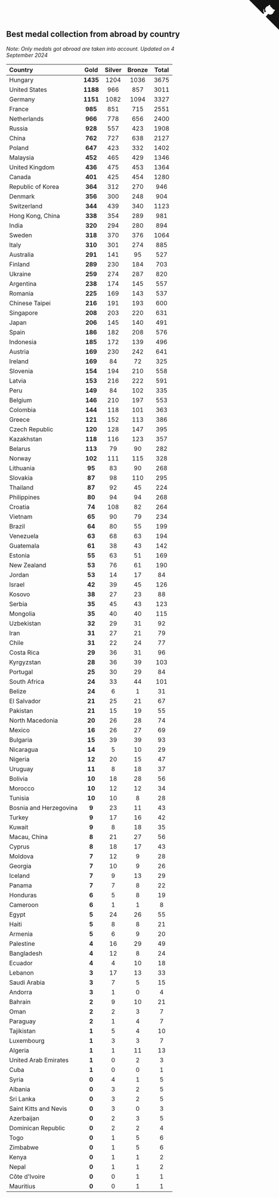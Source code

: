 ## Best medal collection from abroad by country

*Note: Only medals got abroad are taken into account.*
*Updated on  4 September 2024*

| Country | Gold | Silver | Bronze | Total |
| :--- | :--: | :--: | :--: | :--: |
| Hungary | **1435** | 1204 | 1036 | 3675 |
| United States | **1188** | 966 | 857 | 3011 |
| Germany | **1151** | 1082 | 1094 | 3327 |
| France | **985** | 851 | 715 | 2551 |
| Netherlands | **966** | 778 | 656 | 2400 |
| Russia | **928** | 557 | 423 | 1908 |
| China | **762** | 727 | 638 | 2127 |
| Poland | **647** | 423 | 332 | 1402 |
| Malaysia | **452** | 465 | 429 | 1346 |
| United Kingdom | **436** | 475 | 453 | 1364 |
| Canada | **401** | 425 | 454 | 1280 |
| Republic of Korea | **364** | 312 | 270 | 946 |
| Denmark | **356** | 300 | 248 | 904 |
| Switzerland | **344** | 439 | 340 | 1123 |
| Hong Kong, China | **338** | 354 | 289 | 981 |
| India | **320** | 294 | 280 | 894 |
| Sweden | **318** | 370 | 376 | 1064 |
| Italy | **310** | 301 | 274 | 885 |
| Australia | **291** | 141 | 95 | 527 |
| Finland | **289** | 230 | 184 | 703 |
| Ukraine | **259** | 274 | 287 | 820 |
| Argentina | **238** | 174 | 145 | 557 |
| Romania | **225** | 169 | 143 | 537 |
| Chinese Taipei | **216** | 191 | 193 | 600 |
| Singapore | **208** | 203 | 220 | 631 |
| Japan | **206** | 145 | 140 | 491 |
| Spain | **186** | 182 | 208 | 576 |
| Indonesia | **185** | 172 | 139 | 496 |
| Austria | **169** | 230 | 242 | 641 |
| Ireland | **169** | 84 | 72 | 325 |
| Slovenia | **154** | 194 | 210 | 558 |
| Latvia | **153** | 216 | 222 | 591 |
| Peru | **149** | 84 | 102 | 335 |
| Belgium | **146** | 210 | 197 | 553 |
| Colombia | **144** | 118 | 101 | 363 |
| Greece | **121** | 152 | 113 | 386 |
| Czech Republic | **120** | 128 | 147 | 395 |
| Kazakhstan | **118** | 116 | 123 | 357 |
| Belarus | **113** | 79 | 90 | 282 |
| Norway | **102** | 111 | 115 | 328 |
| Lithuania | **95** | 83 | 90 | 268 |
| Slovakia | **87** | 98 | 110 | 295 |
| Thailand | **87** | 92 | 45 | 224 |
| Philippines | **80** | 94 | 94 | 268 |
| Croatia | **74** | 108 | 82 | 264 |
| Vietnam | **65** | 90 | 79 | 234 |
| Brazil | **64** | 80 | 55 | 199 |
| Venezuela | **63** | 68 | 63 | 194 |
| Guatemala | **61** | 38 | 43 | 142 |
| Estonia | **55** | 63 | 51 | 169 |
| New Zealand | **53** | 76 | 61 | 190 |
| Jordan | **53** | 14 | 17 | 84 |
| Israel | **42** | 39 | 45 | 126 |
| Kosovo | **38** | 27 | 23 | 88 |
| Serbia | **35** | 45 | 43 | 123 |
| Mongolia | **35** | 40 | 40 | 115 |
| Uzbekistan | **32** | 29 | 31 | 92 |
| Iran | **31** | 27 | 21 | 79 |
| Chile | **31** | 22 | 24 | 77 |
| Costa Rica | **29** | 36 | 31 | 96 |
| Kyrgyzstan | **28** | 36 | 39 | 103 |
| Portugal | **25** | 30 | 29 | 84 |
| South Africa | **24** | 33 | 44 | 101 |
| Belize | **24** | 6 | 1 | 31 |
| El Salvador | **21** | 25 | 21 | 67 |
| Pakistan | **21** | 15 | 19 | 55 |
| North Macedonia | **20** | 26 | 28 | 74 |
| Mexico | **16** | 26 | 27 | 69 |
| Bulgaria | **15** | 39 | 39 | 93 |
| Nicaragua | **14** | 5 | 10 | 29 |
| Nigeria | **12** | 20 | 15 | 47 |
| Uruguay | **11** | 8 | 18 | 37 |
| Bolivia | **10** | 18 | 28 | 56 |
| Morocco | **10** | 12 | 12 | 34 |
| Tunisia | **10** | 10 | 8 | 28 |
| Bosnia and Herzegovina | **9** | 23 | 11 | 43 |
| Turkey | **9** | 17 | 16 | 42 |
| Kuwait | **9** | 8 | 18 | 35 |
| Macau, China | **8** | 21 | 27 | 56 |
| Cyprus | **8** | 18 | 17 | 43 |
| Moldova | **7** | 12 | 9 | 28 |
| Georgia | **7** | 10 | 9 | 26 |
| Iceland | **7** | 9 | 13 | 29 |
| Panama | **7** | 7 | 8 | 22 |
| Honduras | **6** | 5 | 8 | 19 |
| Cameroon | **6** | 1 | 1 | 8 |
| Egypt | **5** | 24 | 26 | 55 |
| Haiti | **5** | 8 | 8 | 21 |
| Armenia | **5** | 6 | 9 | 20 |
| Palestine | **4** | 16 | 29 | 49 |
| Bangladesh | **4** | 12 | 8 | 24 |
| Ecuador | **4** | 4 | 10 | 18 |
| Lebanon | **3** | 17 | 13 | 33 |
| Saudi Arabia | **3** | 7 | 5 | 15 |
| Andorra | **3** | 1 | 0 | 4 |
| Bahrain | **2** | 9 | 10 | 21 |
| Oman | **2** | 2 | 3 | 7 |
| Paraguay | **2** | 1 | 4 | 7 |
| Tajikistan | **1** | 5 | 4 | 10 |
| Luxembourg | **1** | 3 | 3 | 7 |
| Algeria | **1** | 1 | 11 | 13 |
| United Arab Emirates | **1** | 0 | 2 | 3 |
| Cuba | **1** | 0 | 0 | 1 |
| Syria | **0** | 4 | 1 | 5 |
| Albania | **0** | 3 | 2 | 5 |
| Sri Lanka | **0** | 3 | 2 | 5 |
| Saint Kitts and Nevis | **0** | 3 | 0 | 3 |
| Azerbaijan | **0** | 2 | 3 | 5 |
| Dominican Republic | **0** | 2 | 2 | 4 |
| Togo | **0** | 1 | 5 | 6 |
| Zimbabwe | **0** | 1 | 5 | 6 |
| Kenya | **0** | 1 | 1 | 2 |
| Nepal | **0** | 1 | 1 | 2 |
| Côte d'Ivoire | **0** | 0 | 1 | 1 |
| Mauritius | **0** | 0 | 1 | 1 |


<a href="https://github.com/jonatanklosko/wca_statistics" class="github-corner" aria-label="View source on Github"><svg width="80" height="80" viewBox="0 0 250 250" style="fill:#151513; color:#fff; position: absolute; top: 0; border: 0; right: 0;" aria-hidden="true"><path d="M0,0 L115,115 L130,115 L142,142 L250,250 L250,0 Z"></path><path d="M128.3,109.0 C113.8,99.7 119.0,89.6 119.0,89.6 C122.0,82.7 120.5,78.6 120.5,78.6 C119.2,72.0 123.4,76.3 123.4,76.3 C127.3,80.9 125.5,87.3 125.5,87.3 C122.9,97.6 130.6,101.9 134.4,103.2" fill="currentColor" style="transform-origin: 130px 106px;" class="octo-arm"></path><path d="M115.0,115.0 C114.9,115.1 118.7,116.5 119.8,115.4 L133.7,101.6 C136.9,99.2 139.9,98.4 142.2,98.6 C133.8,88.0 127.5,74.4 143.8,58.0 C148.5,53.4 154.0,51.2 159.7,51.0 C160.3,49.4 163.2,43.6 171.4,40.1 C171.4,40.1 176.1,42.5 178.8,56.2 C183.1,58.6 187.2,61.8 190.9,65.4 C194.5,69.0 197.7,73.2 200.1,77.6 C213.8,80.2 216.3,84.9 216.3,84.9 C212.7,93.1 206.9,96.0 205.4,96.6 C205.1,102.4 203.0,107.8 198.3,112.5 C181.9,128.9 168.3,122.5 157.7,114.1 C157.9,116.9 156.7,120.9 152.7,124.9 L141.0,136.5 C139.8,137.7 141.6,141.9 141.8,141.8 Z" fill="currentColor" class="octo-body"></path></svg></a><style>.github-corner:hover .octo-arm{animation:octocat-wave 560ms ease-in-out}@keyframes octocat-wave{0%,100%{transform:rotate(0)}20%,60%{transform:rotate(-25deg)}40%,80%{transform:rotate(10deg)}}@media (max-width:500px){.github-corner:hover .octo-arm{animation:none}.github-corner .octo-arm{animation:octocat-wave 560ms ease-in-out}}</style>
